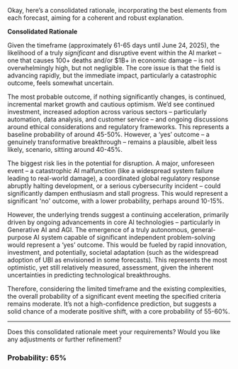 Okay, here’s a consolidated rationale, incorporating the best elements from each forecast, aiming for a coherent and robust explanation.

**Consolidated Rationale**

Given the timeframe (approximately 61-65 days until June 24, 2025), the likelihood of a truly *significant* and disruptive event within the AI market – one that causes 100+ deaths and/or $1B+ in economic damage – is not overwhelmingly high, but not negligible. The core issue is that the field is advancing rapidly, but the immediate impact, particularly a catastrophic outcome, feels somewhat uncertain.

The most probable outcome, if nothing significantly changes, is continued, incremental market growth and cautious optimism. We’d see continued investment, increased adoption across various sectors – particularly automation, data analysis, and customer service – and ongoing discussions around ethical considerations and regulatory frameworks. This represents a baseline probability of around 45-50%. However, a ‘yes’ outcome – a genuinely transformative breakthrough – remains a plausible, albeit less likely, scenario, sitting around 40-45%.

The biggest risk lies in the potential for disruption. A major, unforeseen event – a catastrophic AI malfunction (like a widespread system failure leading to real-world damage), a coordinated global regulatory response abruptly halting development, or a serious cybersecurity incident – could significantly dampen enthusiasm and stall progress. This would represent a significant 'no' outcome, with a lower probability, perhaps around 10-15%.

However, the underlying trends suggest a continuing acceleration, primarily driven by ongoing advancements in core AI technologies – particularly in Generative AI and AGI. The emergence of a truly autonomous, general-purpose AI system capable of significant independent problem-solving would represent a ‘yes’ outcome. This would be fueled by rapid innovation, investment, and potentially, societal adaptation (such as the widespread adoption of UBI as envisioned in some forecasts). This represents the most optimistic, yet still relatively measured, assessment, given the inherent uncertainties in predicting technological breakthroughs.

Therefore, considering the limited timeframe and the existing complexities, the overall probability of a significant event meeting the specified criteria remains moderate. It’s not a high-confidence prediction, but suggests a solid chance of a moderate positive shift, with a core probability of 55-60%.

---

Does this consolidated rationale meet your requirements? Would you like any adjustments or further refinement?

### Probability: 65%